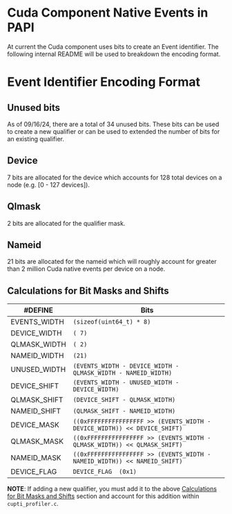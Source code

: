 # Cuda Component Native Events in PAPI

At current the Cuda component uses bits to create an Event identifier. The following internal README will be used to breakdown the encoding format.

# Event Identifier Encoding Format

## Unused bits
As of 09/16/24, there are a total of 34 unused bits. These bits can be used to create a new qualifier or can be used to extended the number of bits for an existing qualifier.

## Device
7 bits are allocated for the device which accounts for 128 total devices on a node (e.g. [0 - 127 devices]).

## Qlmask
2 bits are allocated for the qualifier mask. 

## Nameid
21 bits are allocated for the nameid which will roughly account for greater than 2 million Cuda native events per device on a node.

## Calculations for Bit Masks and Shifts
| #DEFINE    | Bits |
| -------- | ------- |
| EVENTS_WIDTH  | `(sizeof(uint64_t) * 8)`    |
| DEVICE_WIDTH | `( 7)`   |
| QLMASK_WIDTH    | `( 2)`   |
| NAMEID_WIDTH  | `(21)`    |
| UNUSED_WIDTH   | `(EVENTS_WIDTH - DEVICE_WIDTH - QLMASK_WIDTH - NAMEID_WIDTH)`   |
| DEVICE_SHIFT  | `(EVENTS_WIDTH - UNUSED_WIDTH - DEVICE_WIDTH)`    |
| QLMASK_SHIFT | `(DEVICE_SHIFT - QLMASK_WIDTH)`   |
| NAMEID_SHIFT    | `(QLMASK_SHIFT - NAMEID_WIDTH)`   |
| DEVICE_MASK  | `((0xFFFFFFFFFFFFFFFF >> (EVENTS_WIDTH - DEVICE_WIDTH)) << DEVICE_SHIFT)`    |
| QLMASK_MASK | `((0xFFFFFFFFFFFFFFFF >> (EVENTS_WIDTH - QLMASK_WIDTH)) << QLMASK_SHIFT)`   |
| NAMEID_MASK   | `((0xFFFFFFFFFFFFFFFF >> (EVENTS_WIDTH - NAMEID_WIDTH)) << NAMEID_SHIFT)`   |
| DEVICE_FLAG  | `DEVICE_FLAG  (0x1)`   |


**NOTE**: If adding a new qualifier, you must add it to the above [Calculations for Bit Masks and Shifts](#calculations-for-bit-masks-and-shifts) section and account for this addition within `cupti_profiler.c`.
